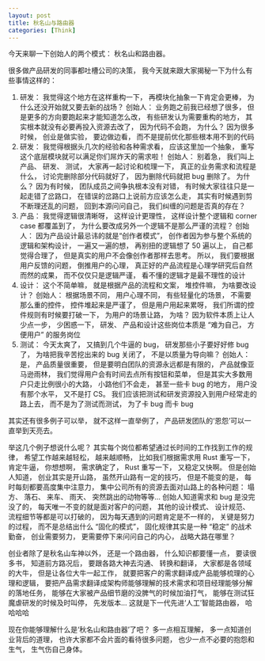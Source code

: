 ```yaml
---
layout: post
title: 秋名山与路由器
categories: [Think]
---
```


今天来聊一下创始人的两个模式： 秋名山和路由器。

很多做产品研发的同事都吐槽公司的决策， 我今天就来跟大家揭秘一下为什么有些事情这样的：
1. 研发： 我觉得这个地方在这样重构一下， 再模块化抽象一下肯定会更棒， 为什么还没开始就又要去新的战场？ 创始人： 业务跑之前我已经想了很多， 但是更多的方向要跑起来才能知道怎么改， 有些研发认为需要重构的地方， 其实根本就没有必要再投入资源去改了， 因为代码不会跑， 为什么？ 因为很多时候， 创业是做实验， 要边做边看， 而不是提前优化那些根本用不到的代码
2. 研发： 我觉得根据头几次的经验和各种需求看， 应该这里加一个抽象， 重写这个底层模块就可以满足你们屌炸天的需求啦！ 创始人： 别着急， 我们叫上产品、 研发、 测试， 大家再一起讨论和梳理一下， 真正的业务需求和流程是什么， 讨论完删除部分代码就好了， 因为删除代码就把 bug 删除了。 为什么？ 因为有时候， 团队成员之间争执根本没有对错， 有时候大家往往只是一起走错了岔路口， 在错误的岔路口上说前方应该怎么走， 其实有时候遇到剪不断理还乱的问题， 回到本源问问自己， 我们纠缠的问题是否真的存在？
3. 产品： 我觉得逻辑很清晰呀， 这样设计更理性， 这样设计整个逻辑和 corner case 都覆盖到了， 为什么要改成另外一个逻辑不是那么严谨的流程？ 创始人： 因为产品设计最忌讳的就是“创作者模式”， 创作者因为参与整个系统的逻辑和架构设计， 一遍又一遍的想， 再别扭的逻辑想了 50 遍以上， 自己都觉得合理了， 但是真实的用户不会像创作者那样去思考。 所以， 我们要根据用户反馈的问题， 倒推用户的心理， 真正好的产品流程是心理学研究后自然而然的成果， 而不仅仅只是逻辑严谨， 看不懂的逻辑才是最不理性的设计
4. 设计： 这个不简单嘛， 就是根据产品的流程和文案， 堆控件嘛， 为啥要改设计？ 创始人： 根据场景不同， 用户心理不同， 有些轻量化的场景， 不需要那么重的控件， 控件堆起来是严谨了， 但是用户用起来累呀， 我们所谓的控件规则有时候要打破一下， 为用户的场景让路， 为啥？ 因为软件本质上让人少点一步， 少困惑一下， 研发、 产品和设计这些岗位本质是 “难为自己， 方便用户” 的服务岗位
5. 测试： 今天太爽了， 又搞到几个牛逼的 bug， 研发那些小子要好好修 bug 了， 为啥把我辛苦挖出来的 bug 关闭了， 不是以质量为导向嘛？ 创始人： 是， 产品质量很重要， 但是要明白团队的资源永远都是有限的， 产品就像亚马逊雨林， 我们觉得用户会有时间去点所有按钮和菜单， 但是其实大多数用户只走比例很小的大路， 小路他们不会走， 甚至一些卡 bug 的地方， 用户没有那个水平， 又不是打 CS。 我们应该把测试和研发资源投入到用户经常走的路上去， 而不是为了测试而测试， 为了卡 bug 而卡 bug

其实还有很多例子可以举， 就不这样一直举例了， 产品研发团队的‘恩怨’可以一直举到天亮去。 

举这几个例子想说什么呢？ 其实每个岗位都希望通过长时间的工作找到工作的规律， 希望工作越来越轻松， 越来越顺畅， 比如我们根据需求用 Rust 重写一下， 肯定牛逼， 你想想啊， 需求确定了， Rust 重写一下， 又稳定又快啊。 但是创始人知道， 创业其实是开山路， 虽然开山路有一定的技巧， 但是不能变的是， 每时每刻都要高度集中注意力， 集中公司所有的资源去面对山路上的各种问题： 塌方、 落石、 来车、 雨天、 突然跳出的动物等等... 创始人知道需求和 bug 是没完没了的， 每天唯一不变的就是面对客户的问题， 其他的设计模式、 设计规范、 流程细节等都是可以打破的， 因为每天遇到的问题肯定是不一样的， 关键是努力的过程， 而不是总结出什么 “固化的模式”， 固化规律其实是一种 “稳定” 的战术勤奋， 创业需要努力， 更需要停下来问问自己的内心， 战略大路在哪里？

创业者除了是秋名山车神以外， 还是一个路由器， 什么知识都要懂一点， 要读很多书， 知道前方路况后， 要跟各路大神去沟通、 转换和翻译， 大家都是各领域的大牛， 但是让各位大牛一起工作， 就要把客户的需求翻译成产品能够梳理的心理和逻辑， 要把产品需求翻译成架构师能够理解的技术需求和项目经理能够分解的落地任务， 能够在大家被产品细节磨的没脾气的时候加油打气， 能够在测试狂魔虐研发的时候及时叫停， 先发版本... 这就是下一代先进‘人工’智能路由器， 哈哈哈哈

现在你能够理解什么是‘秋名山和路由器’了吧？ 多一点相互理解， 多一点知道创业背后的道理， 也许大家都不会片面的看待很多问题， 也少一点不必要的抱怨和生气， 生气伤自己身体。
